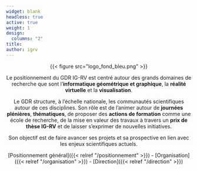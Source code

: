 ```yaml
---
widget: blank
headless: true
active: true
weight: 1
design:
  columns: "2"
title:
author: igrv
---
```

<center>{{< figure src="logo_fond_bleu.png" >}}

Le positionnement du GDR IG-RV est centré autour des grands domaines de recherche que sont l’**informatique géométrique et graphique**, la **réalité virtuelle** et la **visualisation**.

Le GDR structure, à l’échelle nationale, les communautés scientifiques autour de ces disciplines. Son rôle est de l’animer autour de **journées plénières**, **thématiques**, de proposer des **actions de formation** comme une école de recherche, de la mise en valeur des travaux à travers un **prix de thèse IG-RV** et de laisser s’exprimer de nouvelles initiatives.

Son objectif est de faire avancer ses projets et sa prospective en lien avec les enjeux scientifiques actuels.

[Positionnement général]({{< relref "/positionnement" >}}) - [Organisation]({{< relref "/organisation" >}}) - [Direction]({{< relref "/direction" >}})
</center>
